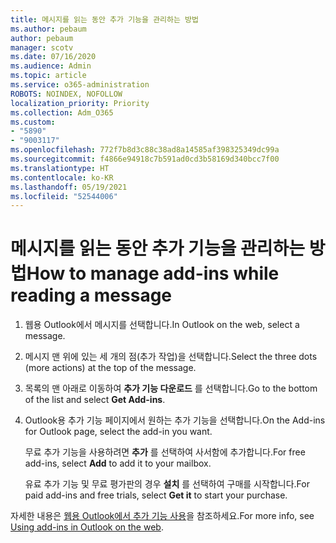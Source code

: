 ```yaml
---
title: 메시지를 읽는 동안 추가 기능을 관리하는 방법
ms.author: pebaum
author: pebaum
manager: scotv
ms.date: 07/16/2020
ms.audience: Admin
ms.topic: article
ms.service: o365-administration
ROBOTS: NOINDEX, NOFOLLOW
localization_priority: Priority
ms.collection: Adm_O365
ms.custom:
- "5890"
- "9003117"
ms.openlocfilehash: 772f7b8d3c88c38ad8a14585af398325349dc99a
ms.sourcegitcommit: f4866e94918c7b591ad0cd3b58169d340bcc7f00
ms.translationtype: HT
ms.contentlocale: ko-KR
ms.lasthandoff: 05/19/2021
ms.locfileid: "52544006"
---
```

# <a name="how-to-manage-add-ins-while-reading-a-message"></a><span data-ttu-id="0894b-102">메시지를 읽는 동안 추가 기능을 관리하는 방법</span><span class="sxs-lookup"><span data-stu-id="0894b-102">How to manage add-ins while reading a message</span></span>

1. <span data-ttu-id="0894b-103">웹용 Outlook에서 메시지를 선택합니다.</span><span class="sxs-lookup"><span data-stu-id="0894b-103">In Outlook on the web, select a message.</span></span>
    
2. <span data-ttu-id="0894b-104">메시지 맨 위에 있는 세 개의 점(추가 작업)을 선택합니다.</span><span class="sxs-lookup"><span data-stu-id="0894b-104">Select the three dots (more actions) at the top of the message.</span></span>

3. <span data-ttu-id="0894b-105">목록의 맨 아래로 이동하여 **추가 기능 다운로드** 를 선택합니다.</span><span class="sxs-lookup"><span data-stu-id="0894b-105">Go to the bottom of the list and select **Get Add-ins**.</span></span>
    
4. <span data-ttu-id="0894b-106">Outlook용 추가 기능 페이지에서 원하는 추가 기능을 선택합니다.</span><span class="sxs-lookup"><span data-stu-id="0894b-106">On the Add-ins for Outlook page, select the add-in you want.</span></span>
    
    <span data-ttu-id="0894b-107">무료 추가 기능을 사용하려면 **추가** 를 선택하여 사서함에 추가합니다.</span><span class="sxs-lookup"><span data-stu-id="0894b-107">For free add-ins, select **Add** to add it to your mailbox.</span></span>
    
    <span data-ttu-id="0894b-108">유료 추가 기능 및 무료 평가판의 경우 **설치** 를 선택하여 구매를 시작합니다.</span><span class="sxs-lookup"><span data-stu-id="0894b-108">For paid add-ins and free trials, select **Get it** to start your purchase.</span></span>
    
<span data-ttu-id="0894b-109">자세한 내용은 [웹용 Outlook에서 추가 기능 사용](https://support.microsoft.com/office/using-add-ins-in-outlook-on-the-web-8f2ce816-5df4-44a5-958c-f7f9d6dabdce)을 참조하세요.</span><span class="sxs-lookup"><span data-stu-id="0894b-109">For more info, see [Using add-ins in Outlook on the web](https://support.microsoft.com/office/using-add-ins-in-outlook-on-the-web-8f2ce816-5df4-44a5-958c-f7f9d6dabdce).</span></span>
